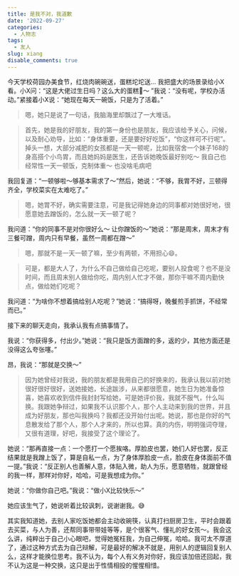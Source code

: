 ```yaml
---
title: 是我不对，我道歉
date: '2022-09-27'
categories:
  - 人物志
tags:
  - 友人
slug: xiang
disable_comments: true
---
```


今天学校荷园办美食节，红烧肉碗碗送，蛋糕坨坨送... 我把盛大的场景录给小X看。小X问：“这是大佬过生日吗？这么大的蛋糕🍰～ ”我说：“没有呢，学校办活动。”紧接着小X说：“她现在每天一碗饭，只是为了活着。”

> 嗯，她只是说了一句话，我脑海里却飘过了一大堆话。

> 首先，她是我的好朋友，我的第一身份也是朋友，我应该给予关心，问候，以及耐心劝导，比如：“身体重要，还是要好好吃饭”，“你这样可不行呢”。掉头一想，大部分减肥的女孩都是一天一顿呢，比如我宿舍一个妹子168的身高搭个小鸟胃，而且她妈妈是医生，还告诉她晚饭最好别吃～ 我自己也经常性一天一顿饭，克制体重～ 也没啥毛病吧

我回复道：“一顿够啦～够基本需求了～”然后，她说：“不够，我胃不好，三顿得齐全，学校菜实在太难吃了。”

> 嗯，她胃不好，确实需要注意，可是我记得她身边的同事都对她很好地，很愿意她去蹭饭的，怎么就一天一顿了呢？

我问道：“你的同事不是对你很好么～ 让你蹭饭的～”她说：“那是周末，周末才有三餐可蹭，周内只有早餐，虽然一周都在蹭～”

> 嗯，那就不是一天一顿了嘛，至少有两顿，不用担心😄。

> 可是，都是大人了，为什么不自己做给自己吃呢，要别人投食呢？也不是没时间，而且周末别人做给你吃，周内别人忙才不做，那你干嘛不周内勤快点，做给她们吃呢？


我问道：“为啥你不想着搞给别人吃呢？”她说：“搞得呀，晚餐煎手抓饼，不经常而已。”

接下来的聊天走向，我承认我有点搞事情了。

我说：“你获得多，付出少。”她说：“我只是饭方面蹭的多，返的少，其他方面还是没得这么夸张噻。”

昂，我说：“那就是交换～”

> 因为她曾经对我说，我的朋友都是我用自己的好换来的，我承认我以前对她很好很好很好，送她接她，长途跋涉，从来都很愿意，她生日为她准备惊喜，她喜欢收到信件我封封写给她，可是她评价我，我就不服气，什么叫换。我跟她争辩过，如果我不认识那个人，那个人主动来到我的世界，并且成为好朋友，那也叫我换吗？我都还没开始付出呢。她说，那也是你好的气息散发给了那个人，那个人才来的，所以也算。真的内伤，明明强词夺理，又很有道理，好吧，我接受了这个理论了。

她说：“那再直接一点：一个愿打一个愿挨咯。厚脸皮也罢，她们人好也罢，反正结果就是我蹭上饭了，算是自私一点，为了身体厚脸皮一点，脸皮在身体面前不值一提。”我说：“反正别人也善解人意，体贴入微，助人为乐，愿意牺牲，就跟曾经的我一样，那样对你好，哈哈，可是我想成为你。”

她说：“你做你自己吧。”我说：“做小X比较快乐～”

她应该生气了，她说听着比较讽刺，说谢谢我。😅

其实我知道她，去别人家吃饭她都会主动收碗筷，认真打扫厨房卫生，平时会跟着去买菜，与人为善，还帮同事带带娃等等，是个很客气、懂礼的好女孩～。我会这么讲，纯粹出于自己小心眼吧，觉得她冤枉我，为自己伸冤，哈哈。我可太不厚道了，通过这种方式去为自己辩解，可是最好的解决不就是，用别人的逻辑回复别人么，这样才能换位思考。我不认为，每个人有义务对你好，我应该加倍还回起，我不认为这是一种交换，这只是出于性情相投的惺惺相惜。
